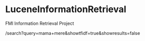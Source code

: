 # LuceneInformationRetrieval
FMI Information Retrieval Project

/search?query=mama+mere&showtfidf=true&showresults=false
